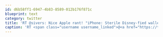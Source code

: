 ```yaml
---
id: d6b58ff1-6947-4b83-8589-012b176f871c
blueprint: text
category: twitter
title: 'RT @sivers: Nice Apple rant! "iPhone: Sterile Disney-fied walled garden surrounded by sharp-toothed lawyers." Freedom not optional. http ...'
caption: 'RT <span class="username username_linked">@<a href="https://twitter.com/sivers" title="Derek Sivers">sivers</a></span>: Nice Apple rant! "iPhone: Sterile Disney-fied walled garden surrounded by sharp-toothed lawyers." Freedom not optional. http ...'
---
```

